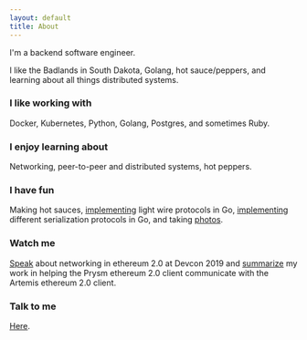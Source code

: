 ```yaml
---
layout: default
title: About
---
```


I'm a backend software engineer.

I like the Badlands in South Dakota, Golang, hot sauce/peppers, and learning about all things distributed systems.

### I like working with
Docker, Kubernetes, Python, Golang, Postgres, and sometimes Ruby.

### I enjoy learning about
Networking, peer-to-peer and distributed systems, hot peppers.

### I have fun
Making hot sauces, [implementing](https://github.com/renaynay/go-hobbits) light wire protocols in Go, [implementing](https://github.com/renaynay/go-canonical-serialization) different serialization protocols in Go, and taking [photos](https://www.instagram.com/renenayman/).

### Watch me
[Speak](https://www.youtube.com/watch?v=ebh3Y1vHQBo) about networking in ethereum 2.0 at Devcon 2019 and [summarize](https://www.youtube.com/watch?v=oJfq5SHlX_A&t=1s) my work in helping the Prysm ethereum 2.0 client communicate with the Artemis ethereum 2.0 client.

### Talk to me
[Here](mailto:renelubov.dev@gmail.com).
